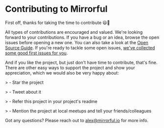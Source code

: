 #
# Contributing to Mirrorful

First off, thanks for taking the time to contribute 😃🚀

All types of contributions are encouraged and valued. We're looking forward to your contributions. If you have a bug or an idea, browse the open issues before opening a new one. You can also take a look at the [Open Source Guide](https://opensource.guide/). If you're ready to tackle some open issues, [we've collected some good first issues for you](https://github.com/Mirrorful/mirrorful/contribute).

And if you like the project, but just don't have time to contribute, that's fine. There are other easy ways to support the project and show your appreciation, which we would also be very happy about:

\> - Star the project

\> - Tweet about it

\> - Refer this project in your project's readme

\> - Mention the project at local meetups and tell your friends/colleagues

Got any questions? Please reach out to [alex@mirrorful.io](mailto:alex@mirrorful.io) for more info.
